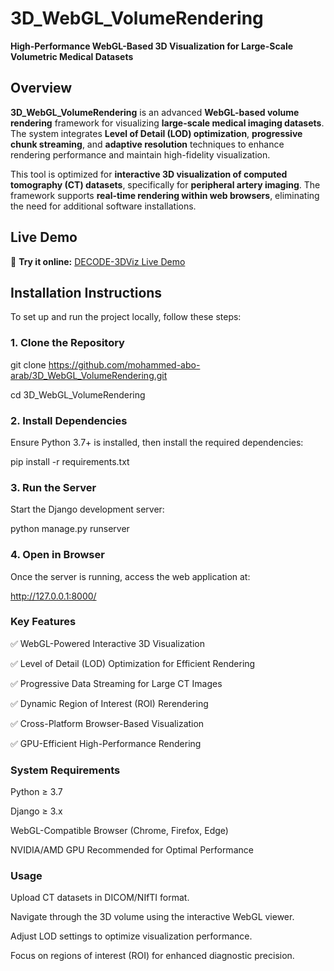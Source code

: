 # **3D_WebGL_VolumeRendering**
**High-Performance WebGL-Based 3D Visualization for Large-Scale Volumetric Medical Datasets**

## **Overview**
**3D_WebGL_VolumeRendering** is an advanced **WebGL-based volume rendering** framework for visualizing **large-scale medical imaging datasets**. The system integrates **Level of Detail (LOD) optimization**, **progressive chunk streaming**, and **adaptive resolution** techniques to enhance rendering performance and maintain high-fidelity visualization.

This tool is optimized for **interactive 3D visualization of computed tomography (CT) datasets**, specifically for **peripheral artery imaging**. The framework supports **real-time rendering within web browsers**, eliminating the need for additional software installations.

## **Live Demo**
🔗 **Try it online:** [DECODE-3DViz Live Demo](https://mohammedaboarab.pythonanywhere.com/)

## **Installation Instructions**
To set up and run the project locally, follow these steps:

### **1. Clone the Repository**

git clone https://github.com/mohammed-abo-arab/3D_WebGL_VolumeRendering.git

cd 3D_WebGL_VolumeRendering

### **2. Install Dependencies**
Ensure Python 3.7+ is installed, then install the required dependencies:

pip install -r requirements.txt

### **3. Run the Server**
Start the Django development server:

python manage.py runserver

### **4. Open in Browser**
Once the server is running, access the web application at:

http://127.0.0.1:8000/

### **Key Features**

✅ WebGL-Powered Interactive 3D Visualization

✅ Level of Detail (LOD) Optimization for Efficient Rendering

✅ Progressive Data Streaming for Large CT Images

✅ Dynamic Region of Interest (ROI) Rerendering

✅ Cross-Platform Browser-Based Visualization

✅ GPU-Efficient High-Performance Rendering

### **System Requirements**

Python ≥ 3.7

Django ≥ 3.x

WebGL-Compatible Browser (Chrome, Firefox, Edge)

NVIDIA/AMD GPU Recommended for Optimal Performance

### **Usage**

Upload CT datasets in DICOM/NIfTI format.

Navigate through the 3D volume using the interactive WebGL viewer.

Adjust LOD settings to optimize visualization performance.

Focus on regions of interest (ROI) for enhanced diagnostic precision.

